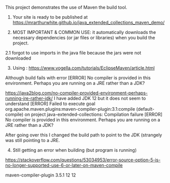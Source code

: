 This project demonstrates the use of Maven the build tool.

1.  Your site is ready to be published at https://mrarthurwhite.github.io/java_extended_collections_maven_demo/

2. MOST IMPORTANT & COMMON USE: it automatically downloads the necessary dependencies (or jar files or libraries) when you build the project.

2.1 forgot to use imports in the java file because the jars were not downloaded


3. Using :
https://www.vogella.com/tutorials/EclipseMaven/article.html

Although build fails with error 
[ERROR] No compiler is provided in this environment. Perhaps you are running on a JRE rather than a JDK?

https://java2blog.com/no-compiler-provided-environment-perhaps-running-jre-rather-jdk/
I have added JDK 12 but it does not seem to understand
[ERROR] Failed to execute goal org.apache.maven.plugins:maven-compiler-plugin:3.1:compile (default-compile) on project java-extended-collections: Compilation failure
[ERROR] No compiler is provided in this environment. Perhaps you are running on a JRE rather than a JDK?

After going over this I changed the build path to point to the JDK (strangely was still pointing to a JRE.

4. Still getting an error when building (but program is running)

https://stackoverflow.com/questions/53034953/error-source-option-5-is-no-longer-supported-use-6-or-later-on-maven-compile

<build>
   <plugins>
   <plugin>
        <artifactId>maven-compiler-plugin</artifactId>
        <version>3.5.1</version>
        <configuration>
            <source>12</source>
            <target>12</target>
        </configuration>
    </plugin>
   </plugins>
   </build>



